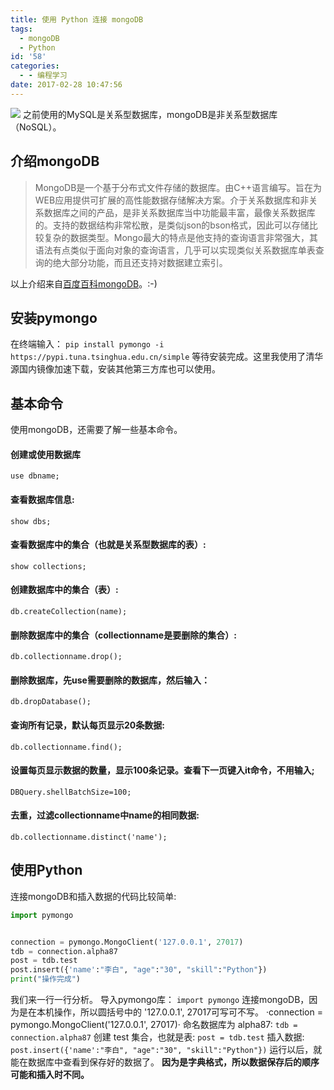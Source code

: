 ```yaml
---
title: 使用 Python 连接 mongoDB
tags:
  - mongoDB
  - Python
id: '58'
categories:
  - - 编程学习
date: 2017-02-28 10:47:56
---
```


![](https://upload.wikimedia.org/wikipedia/commons/0/00/Mongodb.png) 之前使用的MySQL是关系型数据库，mongoDB是非关系型数据库（NoSQL）。
<!-- more -->
## 介绍mongoDB

> MongoDB是一个基于分布式文件存储的数据库。由C++语言编写。旨在为WEB应用提供可扩展的高性能数据存储解决方案。介于关系数据库和非关系数据库之间的产品，是非关系数据库当中功能最丰富，最像关系数据库的。支持的数据结构非常松散，是类似json的bson格式，因此可以存储比较复杂的数据类型。Mongo最大的特点是他支持的查询语言非常强大，其语法有点类似于面向对象的查询语言，几乎可以实现类似关系数据库单表查询的绝大部分功能，而且还支持对数据建立索引。

以上介绍来自[百度百科mongoDB](http://baike.baidu.com/link?url=z8OHE7KbfYKiSxtk82Pj9Uvu22vcLHvnMmM5sgoEUPDCckS-tSku2oeknp3hOqgkQbx2UFvFs8sUXaVdaSt52q)。:-)

## 安装pymongo

在终端输入： `pip install pymongo -i https://pypi.tuna.tsinghua.edu.cn/simple` 等待安装完成。这里我使用了清华源国内镜像加速下载，安装其他第三方库也可以使用。

## 基本命令

使用mongoDB，还需要了解一些基本命令。

#### 创建或使用数据库

`use dbname;`

#### 查看数据库信息:

`show dbs;`

#### 查看数据库中的集合（也就是关系型数据库的表）:

`show collections;`

#### 创建数据库中的集合（表）:

`db.createCollection(name);`

#### 删除数据库中的集合（collectionname是要删除的集合）:

`db.collectionname.drop();`

#### 删除数据库，先use需要删除的数据库，然后输入：

`db.dropDatabase();`

#### 查询所有记录，默认每页显示20条数据:

`db.collectionname.find();`

#### 设置每页显示数据的数量，显示100条记录。查看下一页键入it命令，不用输入;

`DBQuery.shellBatchSize=100;`

#### 去重，过滤collectionname中name的相同数据:

`db.collectionname.distinct('name');`

## 使用Python

连接mongoDB和插入数据的代码比较简单:

```python
import pymongo


connection = pymongo.MongoClient('127.0.0.1', 27017)
tdb = connection.alpha87
post = tdb.test
post.insert({'name':"李白", "age":"30", "skill":"Python"})
print("操作完成")
```

我们来一行一行分析。 导入pymongo库： `import pymongo` 连接mongoDB，因为是在本机操作，所以圆括号中的 '127.0.0.1', 27017可写可不写。 ·connection = pymongo.MongoClient('127.0.0.1', 27017)· 命名数据库为 alpha87: `tdb = connection.alpha87` 创建 test 集合，也就是表: `post = tdb.test` 插入数据: `post.insert({'name':"李白", "age":"30", "skill":"Python"})` 运行以后，就能在数据库中查看到保存好的数据了。 **因为是字典格式，所以数据保存后的顺序可能和插入时不同。**